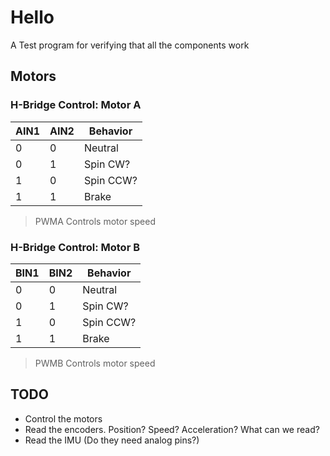 # Hello
A Test program for verifying that all the components work

## Motors

### H-Bridge Control: Motor A
| AIN1 | AIN2 | Behavior |
| - | - | - |
| 0 | 0 | Neutral |
| 0 | 1 | Spin CW? |
| 1 | 0 | Spin CCW? |
| 1 | 1 | Brake |

> PWMA Controls motor speed

### H-Bridge Control: Motor B
| BIN1 | BIN2 | Behavior |
| - | - | - |
| 0 | 0 | Neutral |
| 0 | 1 | Spin CW? |
| 1 | 0 | Spin CCW? |
| 1 | 1 | Brake |

> PWMB Controls motor speed


## TODO
- Control the motors
- Read the encoders. Position? Speed? Acceleration? What can we read?
- Read the IMU (Do they need analog pins?)